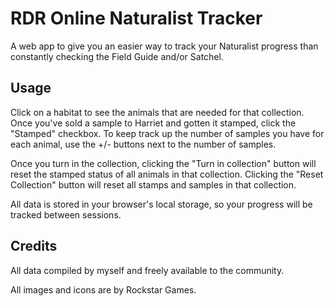 # RDR Online Naturalist Tracker

A web app to give you an easier way to track your Naturalist progress than constantly checking the Field Guide and/or Satchel.

## Usage

Click on a habitat to see the animals that are needed for that collection. Once you've sold a sample to Harriet and gotten it stamped, click the "Stamped" checkbox. To keep track up the number of samples you have for each animal, use the +/- buttons next to the number of samples.

Once you turn in the collection, clicking the "Turn in collection" button will reset the stamped status of all animals in that collection. Clicking the "Reset Collection" button will reset all stamps and samples in that collection.

All data is stored in your browser's local storage, so your progress will be tracked between sessions.

## Credits

All data compiled by myself and freely available to the community.

All images and icons are by Rockstar Games.
